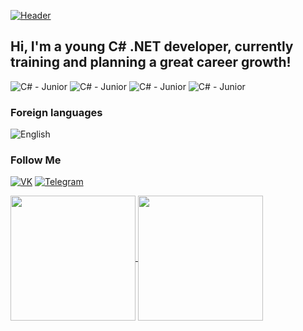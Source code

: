 [![Header](https://github.com/MaximProsin/MaximProsin/blob/main/assets/My.png)](https://github.com/MaximProsin)

## Hi, I'm a young C# .NET developer, currently training and planning a great career growth!

![С# - Junior](https://img.shields.io/badge/C%23%20-8b00ff?style=for-the-badge&logo=csharp)
![С# - Junior](https://img.shields.io/badge/.NET-6600ff?style=for-the-badge&logo=.net)
![С# - Junior](https://img.shields.io/badge/Visual%20Studio-9933ff?style=for-the-badge&logo=visualstudio)
![С# - Junior](https://img.shields.io/badge/MySQL-fff?style=for-the-badge&logo=mysql)

### Foreign languages

![English](https://img.shields.io/badge/English-000?style=for-the-badge&color=orange)

### Follow Me

[![VK](https://img.shields.io/badge/VK-000?style=for-the-badge&logo=vk&logoColor=blue)](https://vk.com/maximprosin)
[![Telegram](https://img.shields.io/badge/Telegram-000?style=for-the-badge&logo=telegram)](https://t.me/maxim_prosin_official)


<a href="https://github.com/MaximProsin">
  <img height=200 margin-right=7px align="center" src="https://github-readme-stats.vercel.app/api?username=maximprosin&show_icons=true&theme=tokyonight" />
</a>
<a href="https://github.com/MaximProsin">
  <img height=200 margin-left=7px align="center" src="https://github-readme-stats.vercel.app/api/top-langs/?username=maximprosin&layout=compact&theme=tokyonight" />
</a>
